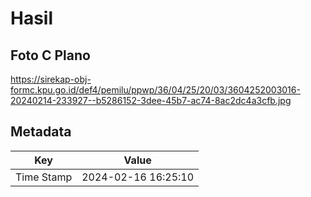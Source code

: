 # Hasil

## Foto C Plano

https://sirekap-obj-formc.kpu.go.id/def4/pemilu/ppwp/36/04/25/20/03/3604252003016-20240214-233927--b5286152-3dee-45b7-ac74-8ac2dc4a3cfb.jpg


## Metadata

| Key        | Value               |
| ---------- | ------------------- |
| Time Stamp | 2024-02-16 16:25:10 |



